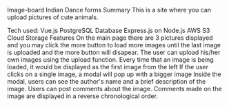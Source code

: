 Image-board Indian Dance forms
Summary
This is a site where you can upload pictures of cute animals.

Tech used:
Vue.js
PostgreSQL Database
Express.js on Node.js
AWS S3 Cloud Storage
Features
On the main page there are 3 pictures displayed and you may click the more button to load more images until the last image is uploaded and the more button will disapear. The user can upload his/her own images using the upload function. Every time that an image is being loaded, it would be displayed as the first image from the left If the user clicks on a single image, a modal will pop up with a bigger image Inside the modal, users can see the author's name and a brief description of the image. Users can post comments about the image. Comments made on the image are displayed in a reverse chronological order.

